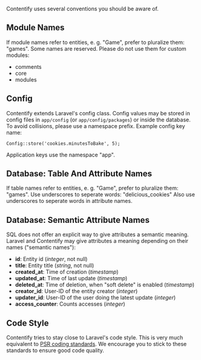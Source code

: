 Contentify uses several conventions you should be aware of.

## Module Names

If module names refer to entities, e. g. "Game", prefer to pluralize them: "games". Some names are reserved. Please do not use them for custom modules:

* comments
* core
* modules

## Config

Contentify extends Laravel's config class. Config values may be stored in config files in `app/config` (or `app/config/packages`) or inside the database. To avoid collisions, please use a namespace prefix. Example config key name:

    Config::store('cookies.minutesToBake', 5);

Application keys use the namespace "app".

## Database: Table And Attribute Names

If table names refer to entities, e. g. "Game", prefer to pluralize them: "games". Use underscores to seperate words: "delicious_cookies" Also use underscores to seperate words in attribute names.

## Database: Semantic Attribute Names

SQL does not offer an explicit way to give attributes a semantic meaning. Laravel and Contentify may give attributes a meaning depending on their names ("semantic names"):

* **id**: Entity id (*integer*, not null)
* **title**: Entity title (*string*, not null)
* **created_at**: Time of creation (*timestamp*)
* **updated_at**: Time of last update (*timestamp*)
* **deleted_at**: Time of deletion, when "soft delete" is enabled (*timestamp*)
* **creator_id**: User-ID of the entity creator (*integer*)
* **updater_id**: User-ID of the user doing the latest update (*integer*)
* **access_counter**: Counts accesses (*integer*)

## Code Style

Contentify tries to stay close to Laravel's code style. This is very much equivalent to [PSR coding standards](https://github.com/php-fig/fig-standards/tree/master/accepted). We encourage you to stick to these standards to ensure good code quality.
